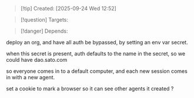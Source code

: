 
>[!tip] Created: [2025-09-24 Wed 12:52]

>[!question] Targets: 

>[!danger] Depends: 

deploy an org, and have all auth be bypassed, by setting an env var secret.

when this secret is present, auth defaults to the name in the secret, so we could have dao.sato.com

so everyone comes in to a default computer, and each new session comes in with a new agent.

set a cookie to mark a browser so it can see other agents it created ?

